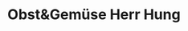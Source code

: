 ---
title: "Obst&Gemüse Herr Hung"
url: /schwarzenberg-erzgebirge/obstundgemuese-herr-hung/
shop: Gemüse & Obst
---